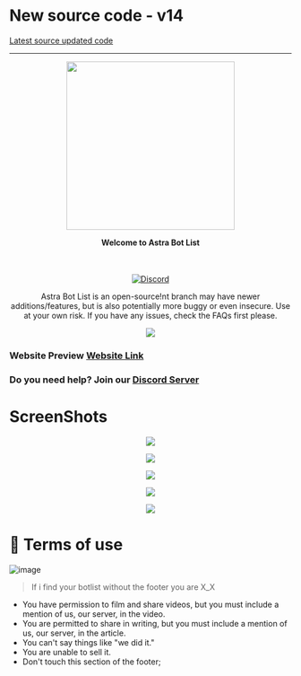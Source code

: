 # New source code - v14
[Latest source updated code](https://github.com/Astra-Development/Discord-Bot-List-v3) 

---


<p align="center">
  <img src="https://media.discordapp.net/attachments/846824301676068874/847413435129135124/logo.png" width="300">
</p>

<p align="center">
  <b>Welcome to Astra Bot List</b>
</p>

<p align="center">
    <br/><br/>
    <a href="https://discord.gg/sQQFSnQhdt" target="_blank">
        <img src="https://img.shields.io/discord/793149744847257600?label=SUPPORT%20SERVER&style=for-the-badge" alt="Discord" />
    </a>
</p>

<p align="center">
  Astra Bot List is an open-source!nt branch may have newer additions/features, but is also potentially more buggy or even insecure. Use at your own risk. If you have any issues, check the FAQs first please.
</p>
<p align="center">
  <img src="https://imgur.com/1VuRUuT.png">
</p>

### Website Preview [Website Link](https://beta.astrabots.xyz/)
### Do you need help? Join our [Discord Server](https://astrabots.xyz/join)

# ScreenShots
<p align="center">
  <img src="https://user-images.githubusercontent.com/39243722/120173269-8a436200-c20c-11eb-84cc-18115a4be76c.png">
</p>
<p align="center">
  <img src="https://user-images.githubusercontent.com/39243722/120173403-acd57b00-c20c-11eb-8b2e-e5e3b09dcc69.png">
</p>
<p align="center">
  <img src="https://user-images.githubusercontent.com/39243722/120173517-c5459580-c20c-11eb-96e3-2683d73c456f.png">
</p>
<p align="center">
  <img src="https://user-images.githubusercontent.com/39243722/119623679-191d3c80-be11-11eb-9191-5f8bbd8d7bbc.png">
</p>
<p align="center">
  <img src="https://user-images.githubusercontent.com/39243722/119623756-29cdb280-be11-11eb-8bd0-d5e56a588c68.png">
</p>

# 📝 Terms of use
![image](https://user-images.githubusercontent.com/39243722/120484161-7722c480-c3bb-11eb-8850-85a83bf3ab9d.png)
> If i find your botlist without the footer you are X_X
- You have permission to film and share videos, but you must include a mention of us, our server, in the video.
- You are permitted to share in writing, but you must include a mention of us, our server, in the article.
- You can't say things like "we did it."
- You are unable to sell it.
- Don't touch this section of the footer;
